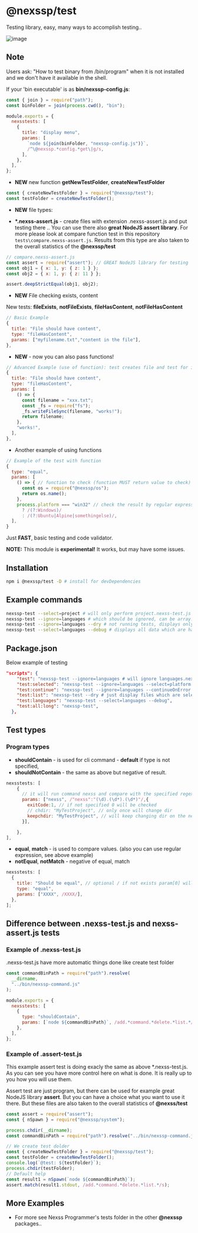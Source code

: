 # @nexssp/test

Testing library, easy, many ways to accomplish testing..

![image](https://user-images.githubusercontent.com/53263666/119671493-17b43a00-be3a-11eb-82d7-99cd2a819c75.png)

## Note

Users ask: "How to test binary from /bin/program" when it is not installed and we don't have it available in the shell.

If your 'bin executable' is as **bin/nexssp-config.js**:

```js
const { join } = require("path");
const binFolder = join(process.cwd(), "bin");

module.exports = {
  nexsstests: [
    {
      title: "display menu",
      params: [
        `node ${join(binFolder, "nexssp-config.js")}`,
        /^\@nexssp.*config.*get\|g/s,
      ],
    },
  ],
};
```

- **NEW** new function **getNewTestFolder**, **createNewTestFolder**

```js
const { createNewTestFolder } = require("@nexssp/test");
const testFolder = createNewTestFolder();
```

- **NEW** file types:

- **\*.nexss-assert.js** - create files with extension .nexss-assert.js and put testing there .. You can use there also **great NodeJS assert library**. For more please look at compare function test in this repository `tests\compare.nexss-assert.js`. Results from this type are also taken to the overall statistics of the **@nexssp/test**

```js
// compare.nexss-assert.js
const assert = require("assert"); // GREAT NodeJS library for testing
const obj1 = { x: 1, y: { z: 1 } };
const obj2 = { x: 1, y: { z: 11 } };

assert.deepStrictEqual(obj1, obj2);
```

- **NEW** File checking exists, content

New tests: **fileExists**, **notFileExists**, **fileHasContent**, **notFileHasContent**

```js
// Basic Example
{
  title: "File should have content",
  type: "fileHasContent",
  params: ["myfilename.txt","content in the file"],
},
```

- **NEW** - now you can also pass functions!

```js
// Advanced Example (use of function): test creates file and test for its content.
{
  title: "File should have content",
  type: "fileHasContent",
  params: [
    () => {
      const filename = "xxx.txt";
      const _fs = require("fs");
      _fs.writeFileSync(filename, "works!");
      return filename;
    },
    "works!",
  ],
},
```

- Another example of using functions

```js
// Example of the test with function
{
  type: "equal",
  params: [
    () => { // function to check (function MUST return value to check)
      const os = require("@nexssp/os");
      return os.name();
    },
    process.platform === "win32" // check the result by regular expression (or string)
      ? /(?:Windows)/
      : /(?:Ubuntu|Alpine|somethingelse)/,
  ],
}
```

Just **FAST**, basic testing and code validator.

**NOTE:** This module is **experimental!** It works, but may have some issues.

## Installation

```sh
npm i @nexssp/test -D # install for devDependencies
```

## Example commands

```sh
nexssp-test --select=project # will only perform project.nexss-test.js
nexssp-test --ignore=languages # which should be ignored, can be array.
nexssp-test --ignore=languages --dry # not running tests, displays only test files which can be run without --dry option
nexssp-test --select=languages --debug # displays all data which are happening during tests. great dev helper.
```

## Package.json

Below example of testing

```json
"scripts": {
    "test": "nexssp-test --ignore=languages # will ignore languages.nexss-test.js",
    "test:selected": "nexssp-test --ignore=languages --select=platform --debug # now will display with the details",
    "test:continue": "nexssp-test --ignore=languages --continueOnError --debug # will not stop on errors",
    "test:list": "nexssp-test --dry # just display files which are selected. ommiting ignored ones",
    "test:languages": "nexssp-test --select=languages --debug",
    "test:all:long": "nexssp-test",
  },
```

## Test types

### Program types

- **shouldContain** - is used for cli command - **default** if type is not specified,
- **shouldNotContain** - the same as above but negative of result.

```js
nexsstests: [
    {
      // it will run command nexss and compare with the specified regexp.
      params: ["nexss", /"nexss":"(\d).(\d*).(\d*)"/,{
        exitCode:1, // if not specified 0 will be checked
        // chdir: "MyTestProject", // only once will change dir
        keepchdir: "MyTestProject", // will keep changing dir on the next tests in that file.
      }],

    },
],
```

- **equal**, **match** - is used to compare values. (also you can use regular expression, see above example)
- **notEqual**, **notMatch** - negative of equal, match

```js
nexsstests: [
  {
    title: "Should be equal", // optional / if not exists param[0] will be used for title.
    type: "equal",
    params: ["XXXX", /XXXX/],
  },
];
```

## Difference between .nexss-test.js and nexss-assert.js tests

### Example of .nexss-test.js

.nexss-test.js have more automatic things done like create test folder

```js
const commandBinPath = require("path").resolve(
  __dirname,
  "../bin/nexssp-command.js"
);

module.exports = {
  nexsstests: [
    {
      type: "shouldContain",
      params: [`node ${commandBinPath}`, /add.*command.*delete.*list.*/s],
    },
  ],
};
```

### Example of .assert-test.js

This example assert test is doing exacly the same as above \*.nexss-test.js. As you can see you have more control here on what is done. It is really up to you how you will use them.

Assert test are just program, but there can be used for example great NodeJS library **assert**. But you can have a choice what you want to use it there. But these files are also taken to the overall statistics of **@nexss/test**

```js
const assert = require("assert");
const { nSpawn } = require("@nexssp/system");

process.chdir(__dirname);
const commandBinPath = require("path").resolve("../bin/nexssp-command.js");

// We create test dolder
const { createNewTestFolder } = require("@nexssp/test");
const testFolder = createNewTestFolder();
console.log(`@test: ${testFolder}`);
process.chdir(testFolder);
// Default help
const result1 = nSpawn(`node ${commandBinPath}`);
assert.match(result1.stdout, /add.*command.*delete.*list.*/s);
```

## More Examples

- For more see Nexss Programmer's tests folder in the other **@nexssp** packages..
